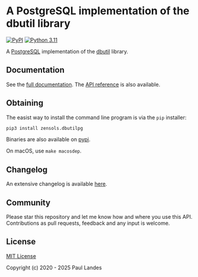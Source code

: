 # A PostgreSQL implementation of the dbutil library

[![PyPI][pypi-badge]][pypi-link]
[![Python 3.11][python311-badge]][python311-link]

A [PostgreSQL] implementation of the [dbutil] library.


## Documentation

See the [full documentation](https://plandes.github.io/dbutilpg/index.html).
The [API reference](https://plandes.github.io/dbutilpg/api.html) is also
available.


## Obtaining

The easist way to install the command line program is via the `pip` installer:
```bash
pip3 install zensols.dbutilpg
```

Binaries are also available on [pypi].

On macOS, use `make macosdep`.


## Changelog

An extensive changelog is available [here](CHANGELOG.md).


## Community

Please star this repository and let me know how and where you use this API.
Contributions as pull requests, feedback and any input is welcome.


## License

[MIT License](LICENSE.md)

Copyright (c) 2020 - 2025 Paul Landes


<!-- links -->
[pypi]: https://pypi.org/project/zensols.dbutilpg/
[pypi-link]: https://pypi.python.org/pypi/zensols.dbpg
[pypi-badge]: https://img.shields.io/pypi/v/zensols.dbpg.svg
[python311-badge]: https://img.shields.io/badge/python-3.11-blue.svg
[python311-link]: https://www.python.org/downloads/release/python-3110

[PostgreSQL]: https://www.postgresql.org
[dbutil]: https://github.com/plandes/dbutil
